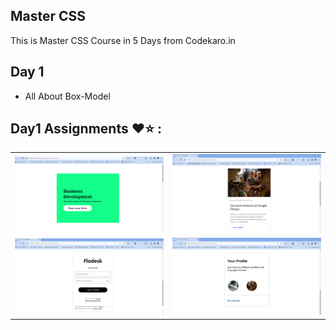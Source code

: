 ## Master CSS
 This is  Master CSS Course in 5 Days from Codekaro.in

 ## Day 1
 - All About Box-Model 


## Day1 Assignments ❤️⭐ :

<table>
  <tr>
    <td><img src="./Day 1/Assignments/Assests/A1.png" alt="A1" /></td>
    <td><img src="./Day 1//Assignments/Assests/A2.png" alt="A2" /></td>
  </tr>
  <tr>
    <td><img src="./Day 1/Assignments/Assests/A3.png" alt="A3" /></td>
    <td><img src="./Day 1/Assignments/Assests/A4.png" alt="A4" /></td>
  </tr>
</table>
